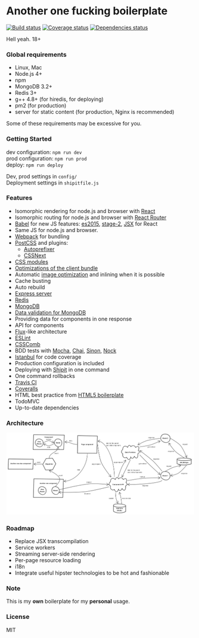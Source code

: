 Another one fucking boilerplate
===============================

[![Build status](https://img.shields.io/travis/VodkaBears/another-one-fucking-boilerplate.svg?style=flat-square)](https://travis-ci.org/VodkaBears/another-one-fucking-boilerplate)
[![Coverage status](https://img.shields.io/coveralls/VodkaBears/another-one-fucking-boilerplate.svg?style=flat-square)](https://coveralls.io/github/VodkaBears/another-one-fucking-boilerplate)
[![Dependencies status](https://img.shields.io/david/VodkaBears/another-one-fucking-boilerplate.svg?style=flat-square)](https://david-dm.org/VodkaBears/another-one-fucking-boilerplate)

Hell yeah. 18+

### Global requirements

* Linux, Mac
* Node.js 4+
* npm
* MongoDB 3.2+
* Redis 3+
* g++ 4.8+ (for hiredis, for deploying)
* pm2 (for production)
* server for static content (for production, Nginx is recommended)

Some of these requirements may be excessive for you.

### Getting Started

dev configuration: `npm run dev`  
prod configuration: `npm run prod`  
deploy: `npm run deploy`


Dev, prod settings in `config/`  
Deployment settings in `shipitfile.js`  

### Features

* Isomorphic rendering for node.js and browser with [React](https://github.com/facebook/react)
* Isomorphic routing for node.js and browser with [React Router](https://github.com/reactjs/react-router)
* [Babel](https://babeljs.io/) for new JS features: [es2015](https://babeljs.io/docs/plugins/preset-es2015/), [stage-2](http://babeljs.io/docs/plugins/preset-stage-2/), [JSX](https://babeljs.io/docs/plugins/preset-react/) for React
* Same JS for node.js and browser.
* [Webpack](https://webpack.github.io/) for bundling
* [PostCSS](https://github.com/postcss/postcss) and plugins:
  * [Autoprefixer](https://github.com/postcss/autoprefixer)
  * [CSSNext](https://github.com/MoOx/postcss-cssnext)
* [CSS modules](https://github.com/css-modules/css-modules)
* [Optimizations of the client bundle](https://github.com/webpack/docs/wiki/optimization)
* Automatic [image optimization](https://github.com/tcoopman/image-webpack-loader) and inlining when it is possible
* Cache busting
* Auto rebuild
* [Express server](https://github.com/expressjs/express/)
* [Redis](https://github.com/antirez/redis)
* [MongoDB](https://www.mongodb.org/)
* [Data validation for MongoDB](https://docs.mongodb.org/manual/core/document-validation/)
* Providing data for components in one response
* API for components
* [Flux](https://facebook.github.io/flux/)-like architecture
* [ESLint](https://github.com/eslint/eslint)
* [CSSComb](http://csscomb.com/)
* BDD tests with [Mocha](https://github.com/mochajs/mocha), [Chai](http://chaijs.com/api/bdd/), [Sinon](https://github.com/sinonjs/sinon), [Nock](https://github.com/pgte/nock)
* [Istanbul](https://github.com/gotwarlost/istanbul) for code coverage
* Production configuration is included
* Deploying with [Shipit](https://github.com/shipitjs/shipit) in one command
* One command rollbacks
* [Travis CI](https://travis-ci.org/)
* [Coveralls](https://coveralls.io/)
* HTML best practice from [HTML5 boilerplate](https://github.com/h5bp/html5-boilerplate)
* TodoMVC
* Up-to-date dependencies

### Architecture

![Architecture](https://raw.githubusercontent.com/VodkaBears/vodkabears.github.com/master/aofb.png)

### Roadmap

* Replace JSX transcompilation
* Service workers
* Streaming server-side rendering
* Per-page resource loading
* i18n
* Integrate useful hipster technologies to be hot and fashionable

### Note

This is my **own** boilerplate for my **personal** usage.

### License

MIT

